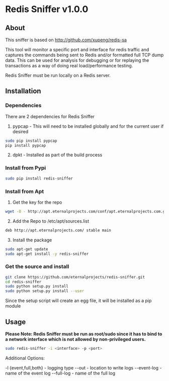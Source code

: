 # Redis Sniffer v1.0.0

## About

This sniffer is based on http://github.com/xupeng/redis-sa

This tool will monitor a specific port and interface for redis traffic and captures the commands being sent to Redis and/or formatted full TCP dump data.  This can be used for analysis for debugging or for replaying the transactions as a way of doing real load/performance testing.

Redis Sniffer must be run locally on a Redis server.

## Installation

### Dependencies

There are 2 dependencies for Redis Sniffer
1. pypcap - This will need to be installed globally and for the current user if desired
```bash
sudo pip install pypcap
pip install pypcap
```
2. dpkt - Installed as part of the build process

### Install from Pypi
```bash
sudo pip install redis-sniffer
```

### Install from Apt
1. Get the key for the repo
```bash
wget -O - http://apt.eternalprojects.com/conf/apt.eternalprojects.com.gpg.key|apt-key add -
```
2. Add the Repo to /etc/apt/sources.list
```bash
deb http://apt.eternalprojects.com/ stable main
```
3. Install the package
```bash
sudo apt-get update
sudo apt-get install -y redis-sniffer
```

### Get the source and install

```bash
git clone https://github.com/eternalprojects/redis-sniffer.git
cd redis-sniffer
sudo python setup.py install
sudo python setup.py install --user
```
Since the setup script will create an egg file, it will be installed as a pip module

## Usage

**Please Note: Redis Sniffer must be run as root/sudo since it has to bind to a network interface which is not allowed by non-privileged users.**
```bash
sudo redis-sniffer -i <interface> -p <port>
```
Additional Options:

-l {event,full,both} - logging type
--out - location to write logs
--event-log - name of the event log
--full-log - name of the full log
